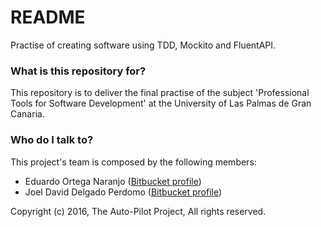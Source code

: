 # README #

Practise of creating software using TDD, Mockito and FluentAPI.

### What is this repository for? ###

This repository is to deliver the final practise of the subject 'Professional Tools for Software Development' at the University of Las Palmas de Gran Canaria.

### Who do I talk to? ###

This project's team is composed by the following members:

  * Eduardo Ortega Naranjo ([Bitbucket profile](https://bitbucket.org/Eduardo-Ortega102))
  * Joel David Delgado Perdomo ([Bitbucket profile](https://bitbucket.org/Nerioth/))

Copyright (c) 2016, The Auto-Pilot Project, All rights reserved.